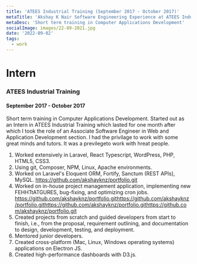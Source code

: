 ```yaml
---
title: 'ATEES Industrial Training (September 2017 - October 2017)'
metaTitle: 'Akshay K Nair Software Engineering Experience at ATEES Industrial Training'
metaDesc: 'Short term training in Computer Applications Development'
socialImage: images/22-09-2021.jpg
date: '2022-09-02'
tags:
  - work
---
```

# Intern 
### ATEES Industrial Training
#### September 2017 - October 2017

Short term training in Computer Applications Development. Started out as an Intern in ATEES Industrial Training which lasted for one month after which I took the role of an Associate Software Engineer in Web and Application Development section. I had the privilage to work with some great minds and tutors. 
It was a previlegeto work with hreat people.
1. Worked extensively in Laravel, React Typescript, WordPress, PHP, HTML5, CSS3. 
2. Using git, Composer, NPM, Linux, Apache environments. 
3. Worked on Laravel's Eloquent ORM, Fortify, Sanctum (REST APIs), MySQL. https://github.com/akshayknz/portfolio.git
4. Worked on in-house project management application, implementing new FEHHTtATGURES, bug-fixing, and optimizing cron jobs. https://github.com/akshayknz/portfolio.githttps://github.com/akshayknz/portfolio.githttps://github.com/akshayknz/portfolio.githttps://github.com/akshayknz/portfolio.git
5. Created projects from scratch and guided developers from start to finish, i.e., from the proposal, requirement outlining, and documentation to design, development, testing, and deployment. 
6. Mentored junior developers. 
7. Created cross-platform (Mac, Linux, Windows operating systems) applications on Electron JS. 
8. Created high-performance dashboards with D3.js.
